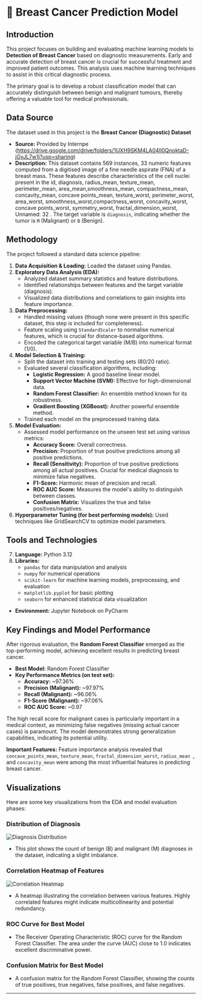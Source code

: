 # 🏥 Breast Cancer Prediction Model
## Introduction

This project focuses on building and evaluating machine learning models to **Detection of Breast Cancer** based on diagnostic measurements. Early and accurate detection of breast cancer is crucial for successful treatment and improved patient outcomes. This analysis uses machine learning techniques to assist in this critical diagnostic process.

The primary goal is to develop a robust classification model that can accurately distinguish between benign and malignant tumours, thereby offering a valuable tool for medical professionals.

## Data Source

The dataset used in this project is the **Breast Cancer (Diagnostic) Dataset** 
* **Source:** Provided by Internpe (https://drive.google.com/drive/folders/1UXH9SKM4LA04lI0QnoktaD-jGyJL7w1j?usp=sharing)
* **Description:** This dataset contains 569 instances, 33 numeric features computed from a digitised image of a fine needle aspirate (FNA) of a breast mass. These features describe characteristics of the cell nuclei present in the id, diagnosis, radius_mean, texture_mean,  perimeter_mean, area_mean,smoothness_mean, compactness_mean,  concavity_mean, concave points_mean, texture_worst, perimeter_worst, area_worst, smoothness_worst,compactness_worst, concavity_worst, concave points_worst, symmetry_worst,  fractal_dimension_worst, Unnamed: 32  . The target variable is `diagnosis`, indicating whether the tumor is `M` (Malignant) or `B` (Benign).

## Methodology

The project followed a standard data science pipeline:
1.  **Data Acquisition & Loading:** Loaded the dataset using Pandas.
2.  **Exploratory Data Analysis (EDA):**
    * Analyzed dataset summary statistics and feature distributions.
    * Identified relationships between features and the target variable (diagnosis).
    * Visualized data distributions and correlations to gain insights into feature importance.
3.  **Data Preprocessing:**
    * Handled missing values (though none were present in this specific dataset, this step is included for completeness).
    * Feature scaling using `StandardScaler` to normalise numerical features, which is crucial for distance-based algorithms.
    * Encoded the categorical target variable (M/B) into numerical format (1/0).
4.  **Model Selection & Training:**
    * Split the dataset into training and testing sets (80/20 ratio).
    * Evaluated several classification algorithms, including:
        * **Logistic Regression:** A good baseline linear model.
        * **Support Vector Machine (SVM):** Effective for high-dimensional data.
        * **Random Forest Classifier:** An ensemble method known for its robustness.
        * **Gradient Boosting (XGBoost):** Another powerful ensemble method.
    * Trained each model on the preprocessed training data.
5.  **Model Evaluation:**
    * Assessed model performance on the unseen test set using various metrics:
        * **Accuracy Score:** Overall correctness.
        * **Precision:** Proportion of true positive predictions among all positive predictions.
        * **Recall (Sensitivity):** Proportion of true positive predictions among all actual positives. Crucial for medical diagnosis to minimize false negatives.
        * **F1-Score:** Harmonic mean of precision and recall.
        * **ROC AUC Score:** Measures the model's ability to distinguish between classes.
        * **Confusion Matrix:** Visualizes the true and false positives/negatives.
6.  **Hyperparameter Tuning (for best performing models):** Used techniques like GridSearchCV to optimize model parameters.
## Tools and Technologies

7. **Language:** Python 3.12
8. **Libraries:**
    * `pandas` for data manipulation and analysis
    * `numpy` for numerical operations
    * `scikit-learn` for machine learning models, preprocessing, and evaluation
    * `matplotlib.pyplot` for basic plotting
    * `seaborn` for enhanced statistical data visualization
* **Environment:** Jupyter Notebook on PyCharm

## Key Findings and Model Performance

After rigorous evaluation, the **Random Forest Classifier** emerged as the top-performing model, achieving excellent results in predicting breast cancer.

* **Best Model:** Random Forest Classifier
* **Key Performance Metrics (on test set):**
    * **Accuracy:** ~97.36%
    * **Precision (Malignant):** ~97.97%
    * **Recall (Malignant):** ~96.06%
    * **F1-Score (Malignant):** ~97.06%
    * **ROC AUC Score:** ~0.97

The high recall score for malignant cases is particularly important in a medical context, as minimizing false negatives (missing actual cancer cases) is paramount. The model demonstrates strong generalization capabilities, indicating its potential utility.

**Important Features:** Feature importance analysis revealed that `concave_points_mean`, `texture_mean`, `fractal_dimension_worst`, `radius_mean `, and `concavity_mean` were among the most influential features in predicting breast cancer.

## Visualizations

Here are some key visualizations from the EDA and model evaluation phases:

### Distribution of Diagnosis
![Diagnosis Distribution](![image](https://github.com/user-attachments/assets/5c12f0fa-6001-4774-aab1-ee2b43544fcd)
)
* This plot shows the count of benign (B) and malignant (M) diagnoses in the dataset, indicating a slight imbalance.

### Correlation Heatmap of Features
![Correlation Heatmap](![image](https://github.com/user-attachments/assets/cc9a8f8b-d047-47bb-a426-e1fa7147e7dc)
)
* A heatmap illustrating the correlation between various features. Highly correlated features might indicate multicollinearity and potential redundancy.

### ROC Curve for Best Model

* The Receiver Operating Characteristic (ROC) curve for the Random Forest Classifier. The area under the curve (AUC) close to 1.0 indicates excellent discriminative power.

### Confusion Matrix for Best Model

* A confusion matrix for the Random Forest Classifier, showing the counts of true positives, true negatives, false positives, and false negatives.

---
